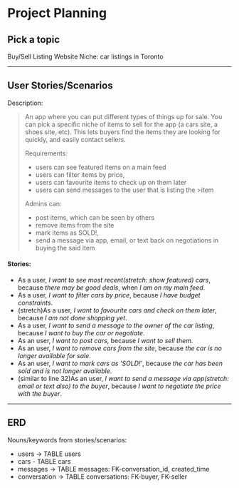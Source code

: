 **Project Planning**
======
## **Pick a topic**

Buy/Sell Listing Website
Niche: car listings in Toronto

---
## **User Stories/Scenarios**

Description:

> An app where you can put different types of things up for sale. You can pick a specific niche of items to sell for the app (a cars site, a shoes site, etc). This lets buyers find the items they are looking for quickly, and easily contact sellers.
> 
>Requirements:
>- users can see featured items on a main feed
>- users can filter items by price,
>- users can favourite items to check up on them later
>- users can send messages to the user that is listing the >item
>
>Admins can:
>- post items, which can be seen by others
>- remove items from the site
>- mark items as SOLD!,
>- send a message via app, email, or text back on negotiations in buying the said item


#### Stories:
- As a user, *I want to see most recent(stretch: show featured) cars*, because *there may be good deals*, when *I am on my main feed*.
- As a user, *I want to filter cars by price*, because *I have budget constraints*.
- (stretch)As a user, *I want to favourite cars and check on them later*, because *I am not done shopping yet*.
- As a user, *I want to send a message to the owner of the car listing*, because *I want to buy the car or negotiate*.
- As an user, *I want to post cars*, because *I want to sell them*.
- As an user, *I want to remove cars from the site*, because *the car is no longer available for sale*.
- As an user, *I want to mark cars as 'SOLD!'*, because *the car has been sold and is not longer available*.
- (similar to line 32)As an user, *I want to send a message via app(stretch: email or text also) to the buyer*, because *I want to negotiate the price with the buyer*.

---

## **ERD**

Nouns/keywords from stories/scenarios:
- users -> TABLE users
- cars - TABLE cars
- messages -> TABLE messages: FK-conversation_id, created_time
- conversation -> TABLE conversations: FK-buyer, FK-seller

